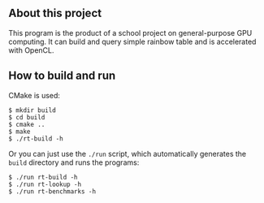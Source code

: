 ## About this project

This program is the product of a school project on general-purpose GPU computing.
It can build and query simple rainbow table and is accelerated with OpenCL.

## How to build and run

CMake is used:

    $ mkdir build
    $ cd build
    $ cmake ..
    $ make
    $ ./rt-build -h

Or you can just use the `./run` script, which automatically generates the
`build` directory and runs the programs:

    $ ./run rt-build -h
    $ ./run rt-lookup -h
    $ ./run rt-benchmarks -h
